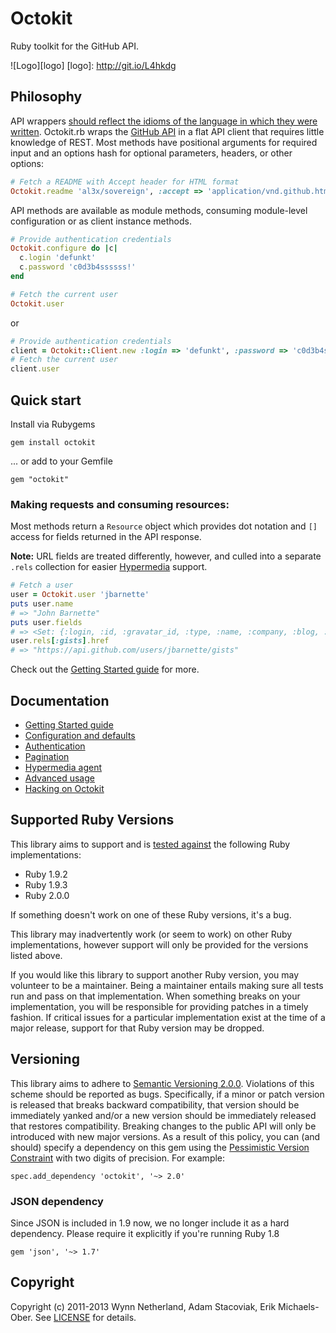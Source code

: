 # Octokit

Ruby toolkit for the GitHub API.

![Logo][logo]
[logo]: http://git.io/L4hkdg

## Philosophy

API wrappers [should reflect the idioms of the language in which they were
written][wrappers]. Octokit.rb wraps the [GitHub API][github-api] in a flat API
client that requires little knowledge of REST. Most methods have positional
arguments for required input and an options hash for optional parameters,
headers, or other options:

```ruby
# Fetch a README with Accept header for HTML format
Octokit.readme 'al3x/sovereign', :accept => 'application/vnd.github.html'
```

API methods are available as module methods, consuming module-level
configuration or as client instance methods.

```ruby
# Provide authentication credentials
Octokit.configure do |c|
  c.login 'defunkt'
  c.password 'c0d3b4ssssss!'
end

# Fetch the current user
Octokit.user
```
or

```ruby
# Provide authentication credentials
client = Octokit::Client.new :login => 'defunkt', :password => 'c0d3b4ssssss!'
# Fetch the current user
client.user
```

[wrappers]: http://wynnnetherland.com/journal/what-makes-a-good-api-wrapper
[github-api]: http://developer.github.com

## Quick start

Install via Rubygems

    gem install octokit

... or add to your Gemfile

    gem "octokit"

### Making requests and consuming resources:

Most methods return a `Resource` object which provides dot notation and `[]`
access for fields returned in the API response. 

**Note:** URL fields are treated
differently, however, and culled into a separate `.rels` collection for easier
[Hypermedia](docs/hypermedia.md) support.

```ruby
# Fetch a user
user = Octokit.user 'jbarnette'
puts user.name
# => "John Barnette"
puts user.fields
# => <Set: {:login, :id, :gravatar_id, :type, :name, :company, :blog, :location, :email, :hireable, :bio, :public_repos, :followers, :following, :created_at, :updated_at, :public_gists}>
user.rels[:gists].href
# => "https://api.github.com/users/jbarnette/gists"
```

Check out the [Getting Started guide](docs/getting-started.md) for more.


## Documentation

* [Getting Started guide](docs/getting-started.md)
* [Configuration and defaults](docs/configuration.md)
* [Authentication](docs/authentication.md)
* [Pagination](docs/pagination.md)
* [Hypermedia agent](docs/hypermedia.md)
* [Advanced usage](docs/advanced-usage.md)
* [Hacking on Octokit](docs/hacking-on-octokit.rb)

## Supported Ruby Versions

This library aims to support and is [tested against][travis] the following Ruby
implementations:

* Ruby 1.9.2
* Ruby 1.9.3
* Ruby 2.0.0

If something doesn't work on one of these Ruby versions, it's a bug.

This library may inadvertently work (or seem to work) on other Ruby
implementations, however support will only be provided for the versions listed
above.

If you would like this library to support another Ruby version, you may
volunteer to be a maintainer. Being a maintainer entails making sure all tests
run and pass on that implementation. When something breaks on your
implementation, you will be responsible for providing patches in a timely
fashion. If critical issues for a particular implementation exist at the time
of a major release, support for that Ruby version may be dropped.

[travis]: https://travis-ci.org/octokit/octokit.rb

## Versioning

This library aims to adhere to [Semantic Versioning 2.0.0][semver]. Violations
of this scheme should be reported as bugs. Specifically, if a minor or patch
version is released that breaks backward compatibility, that version should be
immediately yanked and/or a new version should be immediately released that
restores compatibility. Breaking changes to the public API will only be
introduced with new major versions. As a result of this policy, you can (and
should) specify a dependency on this gem using the [Pessimistic Version
Constraint][pvc] with two digits of precision. For example:

    spec.add_dependency 'octokit', '~> 2.0'

[semver]: http://semver.org/
[pvc]: http://docs.rubygems.org/read/chapter/16#page74

### JSON dependency

Since JSON is included in 1.9 now, we no longer include it as a hard
dependency. Please require it explicitly if you're running Ruby 1.8

    gem 'json', '~> 1.7'

## Copyright

Copyright (c) 2011-2013 Wynn Netherland, Adam Stacoviak, Erik Michaels-Ober.
See [LICENSE][] for details.

[license]: LICENSE.md
